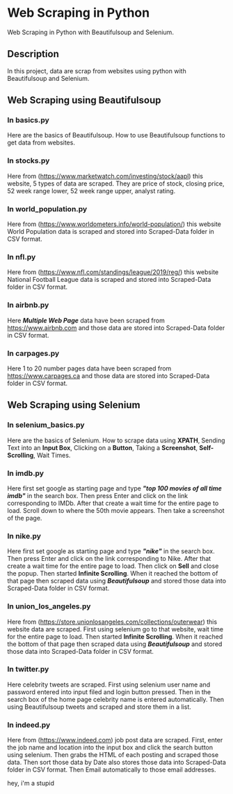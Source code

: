 # Web Scraping in Python
Web Scraping in Python with Beautifulsoup and Selenium. 

## Description

In this project, data are scrap from websites using python with Beautifulsoup and Selenium. 

## Web Scraping using Beautifulsoup

### In basics.py

Here are the basics of Beautifulsoup. How to use Beautifulsoup functions to get data from websites.

### In stocks.py

Here from (https://www.marketwatch.com/investing/stock/aapl) this website, 5 types of data are scraped. They are price of stock, closing price, 52 week range lower, 52 week range upper, analyst rating. 

### In world_population.py

Here from (https://www.worldometers.info/world-population/) this website World Population data is scraped and stored into Scraped-Data folder in CSV format. 

### In nfl.py

Here from (https://www.nfl.com/standings/league/2019/reg/) this website National Football League data is scraped and stored into Scraped-Data folder in CSV format. 

### In airbnb.py

Here ***Multiple Web Page*** data have been scraped from https://www.airbnb.com and those data are stored into Scraped-Data folder in CSV format. 

### In carpages.py

Here 1 to 20 number pages data have been scraped from https://www.carpages.ca and those data are stored into Scraped-Data folder in CSV format. 

## Web Scraping using Selenium

### In selenium_basics.py

Here are the basics of Selenium. How to scrape data using **XPATH**, Sending Text into an **Input Box**, Clicking on a **Button**, Taking a **Screenshot**, **Self-Scrolling**, Wait Times.

### In imdb.py

Here first set google as starting page and type ***"top 100 movies of all time imdb"*** in the search box. Then press Enter and click on the link corresponding to IMDb. After that create a wait time for the entire page to load. Scroll down to where the 50th movie appears. Then take a screenshot of the page. 

### In nike.py

Here first set google as starting page and type ***"nike"*** in the search box. Then press Enter and click on the link corresponding to Nike. After that create a wait time for the entire page to load. Then click on **Sell** and close the popup. Then started **Infinite Scrolling**. When it reached the bottom of that page then scraped data using ***Beautifulsoup*** and stored those data into Scraped-Data folder in CSV format.

### In union_los_angeles.py

Here from (https://store.unionlosangeles.com/collections/outerwear) this website data are scraped. First using selenium go to that website,  wait time for the entire page to load. Then started **Infinite Scrolling**. When it reached the bottom of that page then scraped data using ***Beautifulsoup*** and stored those data into Scraped-Data folder in CSV format.

### In twitter.py

Here celebrity tweets are scraped. First using selenium user name and password entered into input filed and login button pressed. Then in the search box of the home page celebrity name is entered automatically. Then using Beautifulsoup tweets and scraped and store them in a list. 

### In indeed.py

Here from (https://www.indeed.com) job post data are scraped. First, enter the job name and location into the input box and click the search button using selenium. Then grabs the HTML of each posting and scraped those data. Then sort those data by Date also stores those data into Scraped-Data folder in CSV format. Then Email automatically to those email addresses. 

hey, i'm a stupid
